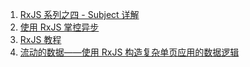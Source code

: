 1. [RxJS 系列之四 - Subject 详解](https://juejin.cn/post/6844903472098181134?utm_source=pocket_saves)
2. [使用 RxJS 掌控异步](https://zhuanlan.zhihu.com/p/25059824?utm_source=pocket_saves)
3. [RxJS 教程](https://segmentfault.com/a/1190000004293922)
4. [流动的数据——使用 RxJS 构造复杂单页应用的数据逻辑](https://zhuanlan.zhihu.com/p/23305264?utm_source=pocket_saves)
